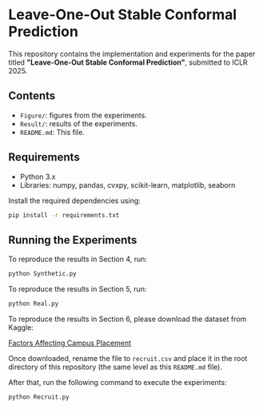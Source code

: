 # Leave-One-Out Stable Conformal Prediction

This repository contains the implementation and experiments for the paper titled **"Leave-One-Out Stable Conformal Prediction"**, submitted to ICLR 2025.

## Contents
- `Figure/`: figures from the experiments.
- `Result/`: results of the experiments.
- `README.md`: This file.

## Requirements
- Python 3.x
- Libraries: numpy, pandas, cvxpy, scikit-learn, matplotlib, seaborn

Install the required dependencies using:
```bash
pip install -r requirements.txt
```

## Running the Experiments

To reproduce the results in Section 4, run:

```bash
python Synthetic.py
```

To reproduce the results in Section 5, run:

```bash
python Real.py
```

To reproduce the results in Section 6, please download the dataset from Kaggle:

[Factors Affecting Campus Placement](https://www.kaggle.com/datasets/benroshan/factors-affecting-campus-placement)

Once downloaded, rename the file to `recruit.csv` and place it in the root directory of this repository (the same level as this `README.md` file).

After that, run the following command to execute the experiments:

```bash
python Recruit.py
```
